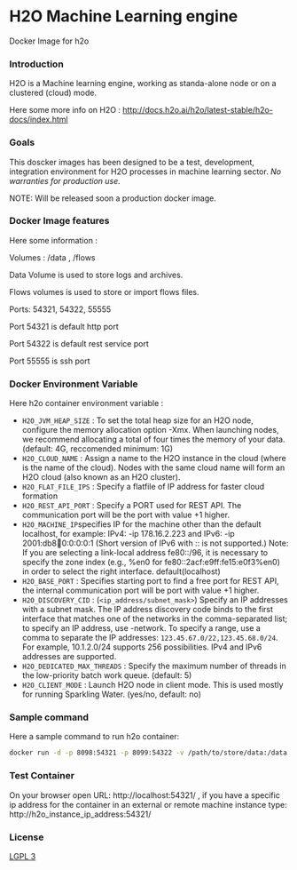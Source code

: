 # H2O Machine Learning engine

Docker Image for h2o


### Introduction ###

H2O is a Machine learning engine, working as standa-alone node or on a clustered (cloud) mode.

Here some more info on H2O :
http://docs.h2o.ai/h2o/latest-stable/h2o-docs/index.html


### Goals ###

This doscker images has been designed to be a test, development, integration environment for H2O processes in machine learning sector.
*No warranties for production use.*

NOTE: Will be released soon a production docker image.


### Docker Image features ###

Here some information :

Volumes : /data , /flows

Data Volume is used to store logs and archives.

Flows volumes is used to store or import flows files.

Ports: 54321, 54322, 55555

Port 54321 is default http port

Port 54322 is default rest service port

Port 55555 is ssh port

### Docker Environment Variable ###

Here h2o container environment variable :
* `H2O_JVM_HEAP_SIZE` : To set the total heap size for an H2O node, configure the memory allocation option -Xmx. When launching nodes, we recommend allocating a total of four times the memory of your data. (default: 4G, reccomended minimum: 1G)
* `H2O_CLOUD_NAME` : Assign a name to the H2O instance in the cloud (where <H2OCloudName> is the name of the cloud). Nodes with the same cloud name will form an H2O cloud (also known as an H2O cluster).
* `H2O_FLAT_FILE_IPS` : Specify a flatfile of IP address for faster cloud formation
* `H2O_REST_API_PORT` : Specify a PORT used for REST API. The communication port will be the port with value +1 higher.
* `H2O_MACHINE_IP`specifies IP for the machine other than the default localhost, for example: IPv4: -ip 178.16.2.223 and  IPv6: -ip 2001:db8:1234:0:0:0:0:1 (Short version of IPv6 with :: is not supported.) Note: If you are selecting a link-local address fe80::/96, it is necessary to specify the zone index (e.g., %en0 for fe80::2acf:e9ff:fe15:e0f3%en0) in order to select the right interface. default(localhost)
* `H2O_BASE_PORT` : Specifies starting port to find a free port for REST API, the internal communication port will be port with value +1 higher.
* `H2O_DISCOVERY_CID` :  (`<ip_address/subnet_mask>`) Specify an IP addresses with a subnet mask. The IP address discovery code binds to the first interface that matches one of the networks in the comma-separated list; to specify an IP address, use -network. To specify a range, use a comma to separate the IP addresses: `123.45.67.0/22,123.45.68.0/24`. For example, 10.1.2.0/24 supports 256 possibilities. IPv4 and IPv6 addresses are supported.
* `H2O_DEDICATED_MAX_THREADS` : Specify the maximum number of threads in the low-priority batch work queue. (default: 5)
* `H2O_CLIENT_MODE` : Launch H2O node in client mode. This is used mostly for running Sparkling Water. (yes/no, default: no)



### Sample command ###

Here a sample command to run h2o container:

```bash
docker run -d -p 8098:54321 -p 8099:54322 -v /path/to/store/data:/data -v /path/to/store/flows:/flows --name my-h2o hellgate75/h2o:3.10.5.1
```

### Test Container ###

On your browser open URL: http://localhost:54321/ , if you have a specific ip address for the container in an external or remote machine
instance type: http://h2o_instance_ip_address:54321/


### License ###

[LGPL 3](/LICENSE)
